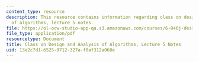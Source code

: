 ```yaml
---
content_type: resource
description: This resource contains information regarding class on design and analysis
  of algorithms, lecture 5 notes.
file: https://ol-ocw-studio-app-qa.s3.amazonaws.com/courses/6-046j-design-and-analysis-of-algorithms-spring-2015/13e2c7d165259712327af0af312a068e_MIT6_046JS15_lec05.pdf
file_type: application/pdf
resourcetype: Document
title: Class on Design and Analysis of Algorithms, Lecture 5 Notes
uid: 13e2c7d1-6525-9712-327a-f0af312a068e
---
```

